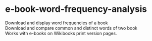 # e-book-word-frequency-analysis
Download and display word frequencies of a book\
Download and compare common and distinct words of two book\
Works with e-books on Wikibooks print version pages.
